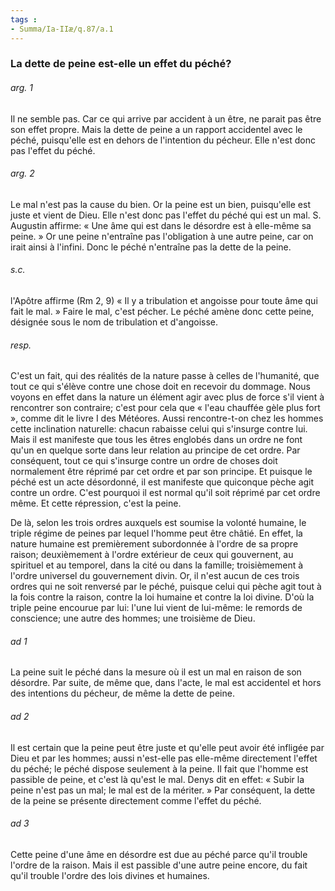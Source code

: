 ```yaml
---
tags : 
- Summa/Ia-IIæ/q.87/a.1
---
```


### La dette de peine est-elle un effet du péché?

###### arg. 1
Il ne semble pas. Car ce qui arrive par accident à un être, ne parait pas être son effet propre. Mais la dette de peine a un rapport accidentel avec le péché, puisqu'elle est en dehors de l'intention du pécheur. Elle n'est donc pas l'effet du péché. 

###### arg. 2
Le mal n'est pas la cause du bien. Or la peine est un bien, puisqu'elle est juste et vient de Dieu. Elle n'est donc pas l'effet du péché qui est un mal. S. Augustin affirme: « Une âme qui est dans le désordre est à elle-même sa peine. » Or une peine n'entraîne pas l'obligation à une autre peine, car on irait ainsi à l'infini. Donc le péché n'entraîne pas la dette de la peine. 

###### s.c.
l'Apôtre affirme (Rm 2, 9) « Il y a tribulation et angoisse pour toute âme qui fait le mal. » Faire le mal, c'est pécher. Le péché amène donc cette peine, désignée sous le nom de tribulation et d'angoisse. 

###### resp.
C'est un fait, qui des réalités de la nature passe à celles de l'humanité, que tout ce qui s'élève contre une chose doit en recevoir du dommage. Nous voyons en effet dans la nature un élément agir avec plus de force s'il vient à rencontrer son contraire; c'est pour cela que « l'eau chauffée gèle plus fort », comme dit le livre I des Météores. Aussi rencontre-t-on chez les hommes cette inclination naturelle: chacun rabaisse celui qui s'insurge contre lui. Mais il est manifeste que tous les êtres englobés dans un ordre ne font qu'un en quelque sorte dans leur relation au principe de cet ordre. Par conséquent, tout ce qui s'insurge contre un ordre de choses doit normalement être réprimé par cet ordre et par son principe. Et puisque le péché est un acte désordonné, il est manifeste que quiconque pèche agit contre un ordre. C'est pourquoi il est normal qu'il soit réprimé par cet ordre même. Et cette répression, c'est la peine. 

De là, selon les trois ordres auxquels est soumise la volonté humaine, le triple régime de peines par lequel l'homme peut être châtié. En effet, la nature humaine est premièrement subordonnée à l'ordre de sa propre raison; deuxièmement à l'ordre extérieur de ceux qui gouvernent, au spirituel et au temporel, dans la cité ou dans la famille; troisièmement à l'ordre universel du gouvernement divin. Or, il n'est aucun de ces trois ordres qui ne soit renversé par le péché, puisque celui qui pèche agit tout à la fois contre la raison, contre la loi humaine et contre la loi divine. D'où la triple peine encourue par lui: l'une lui vient de lui-même: le remords de conscience; une autre des hommes; une troisième de Dieu. 

###### ad 1
La peine suit le péché dans la mesure où il est un mal en raison de son désordre. Par suite, de même que, dans l'acte, le mal est accidentel et hors des intentions du pécheur, de même la dette de peine. 

###### ad 2
Il est certain que la peine peut être juste et qu'elle peut avoir été infligée par Dieu et par les hommes; aussi n'est-elle pas elle-même directement l'effet du péché; le péché dispose seulement à la peine. Il fait que l'homme est passible de peine, et c'est là qu'est le mal. Denys dit en effet: « Subir la peine n'est pas un mal; le mal est de la mériter. » Par conséquent, la dette de la peine se présente directement comme l'effet du péché. 

###### ad 3
Cette peine d'une âme en désordre est due au péché parce qu'il trouble l'ordre de la raison. Mais il est passible d'une autre peine encore, du fait qu'il trouble l'ordre des lois divines et humaines. 

